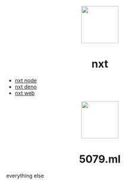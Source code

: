 <div align="center">
<img height="100" src="https://nxtbot.ml/icon.svg">
<h1>nxt</h1>
</div>

- [nxt node](//github.com/Jack5079/nxt)
- [nxt deno](//github.com/Jack5079/nxt-deno)
- [nxt web](//github.com/Jack5079/nxt-web)



<div align="center">

<img height="100" src="https://5079.ml/5079mlicon.svg">
<h1>5079.ml</h1>
</div>
everything else
